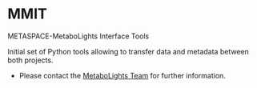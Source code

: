# MMIT
METASPACE-MetaboLights Interface Tools

Initial set of Python tools allowing to transfer data and metadata between both projects.


- Please contact the [MetaboLights Team](http://www.ebi.ac.uk/metabolights/contact)  for further information.

